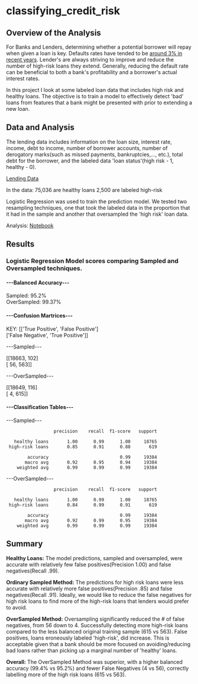 # classifying_credit_risk

## Overview of the Analysis

For Banks and Lenders, determining whether a potential borrower will repay when given a loan is key. Defaults rates have tended to be [around 3% in recent years](https://www.milliman.com/en/insight/milliman-mortgage-default-index-2023-q3). 
Lender's are always striving to improve and reduce the number of high-risk loans they extend. Generally, reducing the default rate can be beneficial to both a bank's profitability and a
borrower's actual interest rates.

In this project I look at some labeled loan data that includes high risk and healthy loans. The objective is to train a model to effectively detect 'bad' loans from
features that a bank might be presented with prior to extending a new loan.  

## Data and Analysis

The lending data includes information on the loan size, interest rate, income, debt to income, number of borrower accounts, number of derogatory marks(such as missed payments, 
bankruptcies,..., etc.), total debt for the borrower, and the labeled data 'loan status'(high risk - 1, healthy - 0).

[Lending Data](https://github.com/StarkArk/classifying_credit_risk/blob/main/Credit_Risk/lending_data.csv)

In the data:
	75,036 are healthy loans
	2,500 are labeled high-risk 

Logistic Regression was used to train the prediction model. We tested two resampling techniques, one that took the labeled data in the proportion that it had in the sample and another
that oversampled the 'high risk' loan data.

Analysis: [Notebook](https://github.com/StarkArk/classifying_credit_risk/blob/main/Credit_Risk/credit_risk_classification.ipynb)

## Results

### Logistic Regression Model scores comparing Sampled and Oversampled techniques.

#### **---Balanced Accuracy---**

  Sampled: 95.2% <br>
  OverSampled: 99.37%

#### **---Confusion Martrices---**

KEY:
[['True Positive', 'False Positive'] <br>
 ['False Negative', 'True Positive']]

  ---Sampled---

[[18663,   102] <br>
 [   56,   563]]

  ---OverSampled---

[[18649,   116] <br>
 [    4,   615]]

#### **---Classification Tables---**

  ---Sampled---

                      precision    recall  f1-score   support

       healthy loans       1.00      0.99      1.00     18765
     high-risk loans       0.85      0.91      0.88       619

            accuracy                           0.99     19384
           macro avg       0.92      0.95      0.94     19384
        weighted avg       0.99      0.99      0.99     19384


  ---OverSampled---

                      precision    recall  f1-score   support

       healthy loans       1.00      0.99      1.00     18765
     high-risk loans       0.84      0.99      0.91       619

            accuracy                           0.99     19384
           macro avg       0.92      0.99      0.95     19384
        weighted avg       0.99      0.99      0.99     19384

## Summary


**Healthy Loans:** The model predictions, sampled and oversampled, were accurate with relatively few false positives(Precision 1.00) and false negatives(Recall .99). 

**Ordinary Sampled Method:** The predictions for high risk loans were less accurate with relatively more false positives(Precision .85) and false negatives(Recall .91). Ideally, we would 
like to reduce the false negatives for high risk loans to find more of the high-risk loans that lenders would prefer to avoid.

**OverSampled Method:** Oversampling significantly reduced the # of false negatives, from 56 down to 4. Successfully detecting more high-risk loans compared to the less balanced original 
training sample (615 vs 563). False positives, loans eroneously labeled 'high-risk', did increase. This is acceptable given that a bank should be more focused on avoiding/reducing bad 
loans rather than picking up a marginal number of 'healthy' loans.

**Overall:** The OverSampled Method was superior, with a higher balanced accuracy (99.4% vs 95.2%) and fewer False Negatives (4 vs 56), correctly labelling more of the high risk loans 
(615 vs 563).

